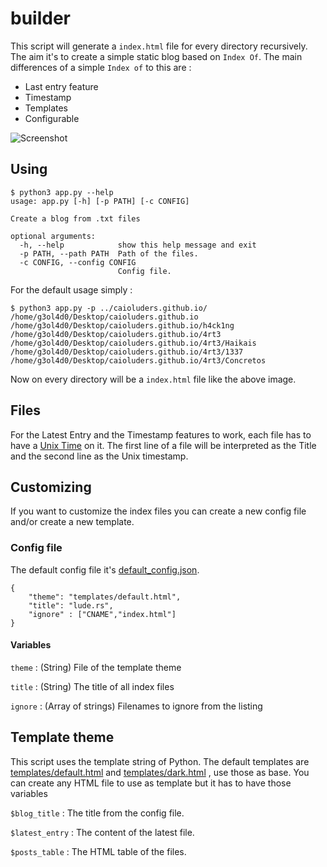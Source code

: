 # <body>builder

This script will generate a `index.html` file for every directory recursively. The aim it's to create a simple static blog based on `Index Of`. 
The main differences of a simple `Index of` to this are : 
* Last entry feature
* Timestamp
* Templates
* Configurable

![Screenshot](https://i.imgur.com/T53JRxK.png)


## Using

```
$ python3 app.py --help
usage: app.py [-h] [-p PATH] [-c CONFIG]

Create a blog from .txt files

optional arguments:
  -h, --help            show this help message and exit
  -p PATH, --path PATH  Path of the files.
  -c CONFIG, --config CONFIG
                        Config file.

```

For the default usage simply :

```
$ python3 app.py -p ../caioluders.github.io/ 
/home/g3ol4d0/Desktop/caioluders.github.io
/home/g3ol4d0/Desktop/caioluders.github.io/h4ck1ng
/home/g3ol4d0/Desktop/caioluders.github.io/4rt3
/home/g3ol4d0/Desktop/caioluders.github.io/4rt3/Haikais
/home/g3ol4d0/Desktop/caioluders.github.io/4rt3/1337
/home/g3ol4d0/Desktop/caioluders.github.io/4rt3/Concretos
```

Now on every directory will be a `index.html` file like the above image.

## Files

For the Latest Entry and the Timestamp features to work, each file has to have a [Unix Time](https://en.wikipedia.org/wiki/Unix_time) on it. The first line of a file will be interpreted as the Title and the second line as the Unix timestamp.  

## Customizing
If you want to customize the index files you can create a new config file and/or create a new template. 

### Config file
The default config file it's [default_config.json](default_config.json). 

```
{
    "theme": "templates/default.html",
    "title": "lude.rs",
    "ignore" : ["CNAME","index.html"]
}
```

#### Variables

`theme` : (String) File of the template theme

`title` : (String) The title of all index files

`ignore` : (Array of strings) Filenames to ignore from the listing

## Template theme

This script uses the template string of Python. The default templates are [templates/default.html](templates/default.html) and [templates/dark.html](templates/dark.html) , use those as base.
You can create any HTML file to use as template but it has to have those variables 

`$blog_title` : The title from the config file.

`$latest_entry` : The content of the latest file.

`$posts_table` : The HTML table of the files.
